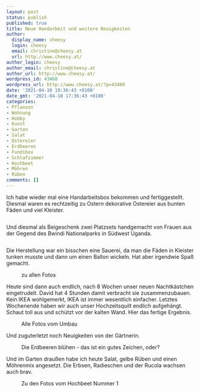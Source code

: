 ```yaml
---
layout: post
status: publish
published: true
title: Neue Handarbeit und weitere Neuigkeiten
author:
  display_name: cheesy
  login: cheesy
  email: christine@cheesy.at
  url: http://www.cheesy.at/
author_login: cheesy
author_email: christine@cheesy.at
author_url: http://www.cheesy.at/
wordpress_id: 43460
wordpress_url: http://www.cheesy.at/?p=43460
date: '2021-04-10 19:36:43 +0100'
date_gmt: '2021-04-10 17:36:43 +0100'
categories:
- Pflanzen
- Wohnung
- Hobby
- Kunst
- Garten
- Salat
- Ostereier
- Erdbeeren
- Fundibox
- Schlafzimmer
- Hochbeet
- Möhren
- Rüben
comments: []
---
```

<!-- wp:paragraph -->
Ich habe wieder mal eine Handarbeitsbox bekommen und fertiggestellt. Diesmal waren es rechtzeitig zu Ostern dekorative Ostereier aus bunten Fäden und viel Kleister.
<!-- /wp:paragraph -->
<!-- wp:image {"id":43446} -->
<figure class="wp-block-image"><img src="{% link _posts/2021-04-10-ostereier/Ostereier-009.jpg %}" alt="" class="wp-image-43446"></figure>
<!-- /wp:image -->
<!-- wp:paragraph -->
Und diesmal als Beigeschenk zwei Platzsets handgemacht von Frauen aus der Gegend des Bwindi Nationalparks in Südwest Uganda.
<!-- /wp:paragraph -->
<!-- wp:image {"id":43447} -->
<figure class="wp-block-image"><img src="{% link _posts/2021-04-10-ostereier/Ostereier-010.jpg %}" alt="" class="wp-image-43447"></figure>
<!-- /wp:image -->
<!-- wp:paragraph -->
Die Herstellung war ein bisschen eine Sauerei, da man die Fäden in Kleister tunken musste und dann um einen Ballon wickeln. Hat aber irgendwie Spaß gemacht.
<!-- /wp:paragraph -->
<!-- wp:image {"id":43442,"linkDestination":"custom"} -->
<figure class="wp-block-image"><a href="cheesy.at/fotos/kunstwerke/fundi-box/deko-ostereier/"><img src="{% link _posts/2021-04-10-ostereier/Ostereier-005.jpg %}" alt="" class="wp-image-43442"></a><br>
<figcaption>zu allen Fotos</figcaption>
</figure>
<!-- /wp:image -->
<!-- wp:paragraph -->
Heute sind dann auch endlich, nach 8 Wochen unser neuen Nachtkästchen eingetrudelt. David hat 4 Stunden damit verbracht sie zusammenzubauen. Kein IKEA wohlgemerkt, IKEA ist immer wesentlich einfacher.
<!-- /wp:paragraph -->
<!-- wp:paragraph -->
Letztes Wochenende haben wir auch unser Hochzeitsquilt endlich aufgehängt. Schaut toll aus und schützt vor der kalten Wand. Hier das fertige Ergebnis.
<!-- /wp:paragraph -->
<!-- wp:image {"id":43457,"linkDestination":"custom"} -->
<figure class="wp-block-image"><a href="http://www.cheesy.at/fotos/leben-in-belfast/2021-2/schlafzimmer-umgestellt/"><img src="{% link _posts/2021-04-10-neue-handarbeit-und-weitere-neuigkeiten/Schlafzimmer-Umbau-016.jpg %}" alt="" class="wp-image-43457"></a><br>
<figcaption>Alle Fotos vom Umbau</figcaption>
</figure>
<!-- /wp:image -->
<!-- wp:paragraph -->
Und zuguterletzt noch Neuigkeiten von der Gärtnerin.
<!-- /wp:paragraph -->
<!-- wp:image {"id":43456} -->
<figure class="wp-block-image"><img src="{% link _posts/2021-04-10-neue-handarbeit-und-weitere-neuigkeiten/Gärtnern-034.jpg %}" alt="" class="wp-image-43456"><br>
<figcaption>Die Erdbeeren blühen - das ist ein gutes Zeichen, oder?</figcaption>
</figure>
<!-- /wp:image -->
<!-- wp:paragraph -->
Und im Garten draußen habe ich heute Salat, gelbe Rüben und einen Möhrenmix angesetzt. Die Erbsen, Radieschen und der Rucola wachsen auch brav.
<!-- /wp:paragraph -->
<!-- wp:image {"id":43451,"linkDestination":"custom"} -->
<figure class="wp-block-image"><a href="http://www.cheesy.at/fotos/leben-in-belfast/2021-2/hochbeet-nummer-1/"><img src="{% link _posts/2021-04-10-neue-handarbeit-und-weitere-neuigkeiten/Hochbeet-Nummer-1-015.jpg %}" alt="" class="wp-image-43451"></a><br>
<figcaption>Zu den Fotos vom Hochbeet Nummer 1</figcaption>
</figure>
<!-- /wp:image -->
